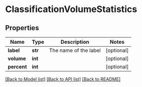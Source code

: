 # ClassificationVolumeStatistics

## Properties
Name | Type | Description | Notes
------------ | ------------- | ------------- | -------------
**label** | **str** | The name of the label | [optional] 
**volume** | **int** |  | [optional] 
**percent** | **int** |  | [optional] 

[[Back to Model list]](../README.md#documentation-for-models) [[Back to API list]](../README.md#documentation-for-api-endpoints) [[Back to README]](../README.md)

